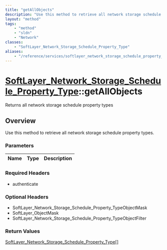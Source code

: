 ```yaml
---
title: "getAllObjects"
description: "Use this method to retrieve all network storage schedule property types."
layout: "method"
tags:
    - "method"
    - "sldn"
    - "Network"
classes:
    - "SoftLayer_Network_Storage_Schedule_Property_Type"
aliases:
    - "/reference/services/softlayer_network_storage_schedule_property_type/getAllObjects"
---
```

# [SoftLayer_Network_Storage_Schedule_Property_Type](/reference/services/SoftLayer_Network_Storage_Schedule_Property_Type)::getAllObjects

Returns all network storage schedule property types


## Overview 
Use this method to retrieve all network storage schedule property types. 

### Parameters 
|Name | Type | Description |
| --- | --- | --- |


### Required Headers
* authenticate

### Optional Headers
* SoftLayer_Network_Storage_Schedule_Property_TypeObjectMask
* SoftLayer_ObjectMask
* SoftLayer_Network_Storage_Schedule_Property_TypeObjectFilter

### Return Values
<a href='/reference/datatypes/SoftLayer_Network_Storage_Schedule_Property_Type'>SoftLayer_Network_Storage_Schedule_Property_Type[] </a>

